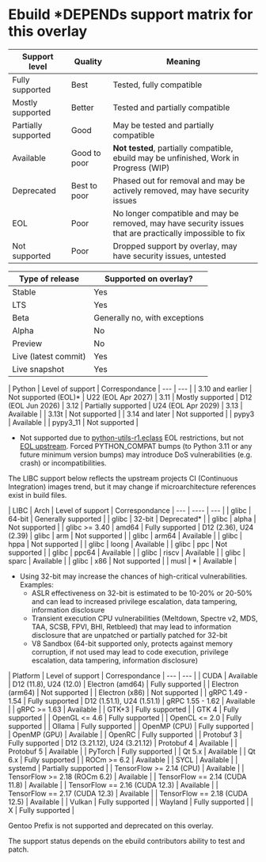 # Ebuild *DEPENDs support matrix for this overlay

| Support level        | Quality      | Meaning                                                                                                  |
| ---                  | ---          | ---                                                                                                      |
| Fully supported      | Best         | Tested, fully compatible                                                                                 |
| Mostly supported     | Better       | Tested and partially compatible                                                                          |
| Partially supported  | Good         | May be tested and partially compatible                                                                   |
| Available            | Good to poor | **Not tested**, partially compatible, ebuild may be unfinished, Work in Progress (WIP)                   |
| Deprecated           | Best to poor | Phased out for removal and may be actively removed, may have security issues                             |
| EOL                  | Poor         | No longer compatible and may be removed, may have security issues that are practically impossible to fix |
| Not supported        | Poor         | Dropped support by overlay, may have security issues, untested                                           |

| Type of release      | Supported on overlay?                 |
| ---                  | ---                                   |
| Stable               | Yes                                   |
| LTS                  | Yes                                   |
| Beta                 | Generally no, with exceptions         |
| Alpha                | No                                    |
| Preview              | No                                    |
| Live (latest commit) | Yes                                   |
| Live snapshot        | Yes                                   |

| Python               | Level of support                      | Correspondance
| ---                  | ---                                   |
| 3.10 and earlier     | Not supported (EOL)*                  | U22 (EOL Apr 2027)
| 3.11                 | Mostly supported                      | D12 (EOL Jun 2026)
| 3.12                 | Partially supported                   | U24 (EOL Apr 2029)
| 3.13                 | Available                             |
| 3.13t                | Not supported                         |
| 3.14 and later       | Not supported                         |
| pypy3                | Available                             |
| pypy3_11             | Not supported                         |

* Not supported due to [python-utils-r1.eclass](https://github.com/gentoo/gentoo/blob/master/eclass/python-utils-r1.eclass#L44)
  EOL restrictions, but not [EOL upstream](https://devguide.python.org/versions/).
  Forced PYTHON_COMPAT bumps (to Python 3.11 or any future minimum version
  bumps) may introduce DoS vulnerabilities (e.g. crash) or incompatibilities.

The LIBC support below reflects the upstream projects CI (Continuous
Integration) images trend, but it may change if microarchitecture references
exist in build files.

| LIBC                 | Arch    | Level of support            | Correspondance
| ---                  | ----    | ---                         |
| glibc                | 64-bit  | Generally supported         |
| glibc                | 32-bit  | Deprecated*                 |
| glibc                | alpha   | Not supported               |
| glibc >= 3.40        | amd64   | Fully supported             | D12 (2.36), U24 (2.39)
| glibc                | arm     | Not supported               |
| glibc                | arm64   | Available                   |
| glibc                | hppa    | Not supported               |
| glibc                | loong   | Available                   |
| glibc                | ppc     | Not supported               |
| glibc                | ppc64   | Available                   |
| glibc                | riscv   | Available                   |
| glibc                | sparc   | Available                   |
| glibc                | x86     | Not supported               |
| musl                 | *       | Available                   |

* Using 32-bit may increase the chances of high-critical vulnerabilities.  Examples:
  - ASLR effectiveness on 32-bit is estimated to be 10-20% or 20-50% and can lead to increased privilege escalation, data tampering, information disclosure
  - Transient execution CPU vulnerabilities (Meltdown, Spectre v2, MDS, TAA, SCSB, FPVI, BHI, Retbleed) that may lead to information disclosure that are unpatched or partially patched for 32-bit
  - V8 Sandbox (64-bit supported only, protects against memory corruption, if not used may lead to code execution, privilege escalation, data tampering, information disclosure)

| Platform                        | Level of support                      | Correspondance
| ---                             | ---                                   |
| CUDA                            | Available                             | D12 (11.8), U24 (12.0)
| Electron (amd64)                | Fully supported                       |
| Electron (arm64)                | Not supported                         |
| Electron (x86)                  | Not supported                         |
| gRPC 1.49 - 1.54                | Fully supported                       | D12 (1.51.1), U24 (1.51.1)
| gRPC 1.55 - 1.62                | Available                             |
| gRPC >= 1.63                    | Available                             |
| GTK+3                           | Fully supported                       |
| GTK 4                           | Fully supported                       |
| OpenGL <= 4.6                   | Fully supported                       |
| OpenCL <= 2.0                   | Fully supported                       |
| Ollama                          | Fully supported                       |
| OpenMP (CPU)                    | Fully supported                       |
| OpenMP (GPU)                    | Available                             |
| OpenRC                          | Fully supported                       |
| Protobuf 3                      | Fully supported                       | D12 (3.21.12), U24 (3.21.12)
| Protobuf 4                      | Available                             |
| Protobuf 5                      | Available                             |
| PyTorch                         | Fully supported                       |
| Qt 5.x                          | Available                             |
| Qt 6.x                          | Fully supported                       |
| ROCm >= 6.2                     | Available                             |
| SYCL                            | Available                             |
| systemd                         | Partially supported                   |
| TensorFlow >= 2.14 (CPU)        | Available                             |
| TensorFlow >= 2.18 (ROCm  6.2)  | Available                             |
| TensorFlow == 2.14 (CUDA 11.8)  | Available                             | 
| TensorFlow == 2.16 (CUDA 12.3)  | Available                             | 
| TensorFlow == 2.17 (CUDA 12.3)  | Available                             | 
| TensorFlow == 2.18 (CUDA 12.5)  | Available                             | 
| Vulkan                          | Fully supported                       |
| Wayland                         | Fully supported                       |
| X                               | Fully supported                       |

Gentoo Prefix is not supported and deprecated on this overlay.

The support status depends on the ebuild contributors ability to test and patch.
